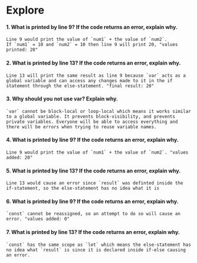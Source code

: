 # Explore
#### 1. What is printed by line 9? If the code returns an error, explain why.

    Line 9 would print the value of `num1` + the value of `num2`. 
    If `num1` = 10 and `num2` = 10 then line 9 will print 20, "values printed: 20"

#### 2. What is printed by line 13? If the code returns an error, explain why. 

    Line 13 will print the same result as line 9 because `var` acts as a global variable and can access any changes made to it in the if statement through the else-statement. "final result: 20"

#### 3. Why should you not use var? Explain why. 

    `var` cannot be block-local or loop-local which means it works similar to a global variable. It prevents block-visibility, and prevents private variables. Everyone will be able to access everything and there will be errors when trying to reuse variable names.

#### 4. What is printed by line 9? If the code returns an error, explain why.

    Line 9 would print the value of `num1` + the value of `num2`. "values added: 20"

#### 5. What is printed by line 13? If the code returns an error, explain why. 

    Line 13 would cause an error since `result` was definted inside the if-statement, so the else-statement has no idea what it is

#### 6. What is printed by line 9? If the code returns an error, explain why. 

    `const` cannot be reassigned, so an attempt to do so will cause an error. "values added: 0"

#### 7. What is printed by line 13? If the code returns an error, explain why. 

    `const` has the same scope as `let` which means the else-statement has no idea what `result` is since it is declared inside if-else causing an error.

